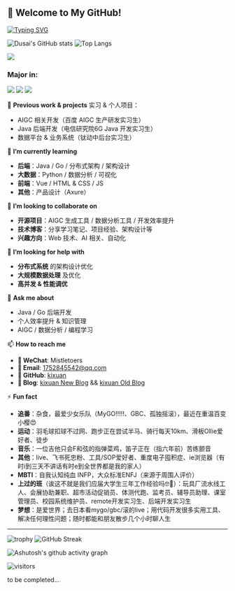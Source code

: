 ## 👋 Welcome to My GitHub!
[![Typing SVG](https://readme-typing-svg.demolab.com?font=Fira+Code&pause=1000&center=true&width=435&lines=%E4%B8%8D%E5%81%9C%E5%8E%98%E6%B8%85%E3%80%81%E4%B8%8D%E6%96%AD%E5%87%BA%E5%8F%91%E3%80%81%E4%B8%8D%E8%BF%9C%E4%B8%87%E9%87%8C)](https://git.io/typing-svg)

![Dusai's GitHub stats](https://github-readme-stats.vercel.app/api?username=kixuan&show_icons=true&count_private=true&theme=ambient_gradient)   ![Top Langs](https://github-readme-stats.vercel.app/api/top-langs/?username=kixuan&layout=compact&hide=JavaScript,HTML,CSS,Vim%20Script&theme=transparent)


![](https://hits.seeyoufarm.com/api/count/incr?url=https://github.com/kixuan&count_bg=%2379C83D&title_bg=%23555555&icon=github.svg&icon_color=%23E7E7E7&title=Visitors&edge_flat=false)

### **Major in:**
[![](https://img.shields.io/badge/-Java-007396?style=flat-square&logo=java&logoColor=ffffff)](https://www.java.com/)
[![](https://img.shields.io/badge/-Go-00ADD8?style=flat-square&logo=go&logoColor=ffffff)](https://go.dev/)
[![](https://img.shields.io/badge/-Python-3776AB?style=flat-square&logo=python&logoColor=ffffff)](https://www.python.org/)


💼 **Previous work & projects**
实习 & 个人项目：  
- AIGC 相关开发（百度 AIGC 生产研发实习生）  
- Java 后端开发（电信研究院6G Java 开发实习生）  
- 数据平台 & 业务系统（钛动中后台实习生）  

🌱 **I’m currently learning**  
- **后端**：Java / Go / 分布式架构 / 架构设计  
- **大数据**：Python / 数据分析 / 可视化  
- **前端**：Vue / HTML & CSS / JS  
- **其他**：产品设计（Axure）  

👯 **I’m looking to collaborate on**  
- **开源项目**：AIGC 生成工具 / 数据分析工具 / 开发效率提升  
- **技术博客**：分享学习笔记、项目经验、架构设计等  
- **兴趣方向**：Web 技术、AI 相关、自动化  

🤔 **I’m looking for help with**  
- **分布式系统** 的架构设计优化  
- **大规模数据处理** 及优化  
- **高并发 & 性能调优**  

💬 **Ask me about**  
- Java / Go 后端开发  
- 个人效率提升 & 知识管理  
- AIGC / 数据分析 / 编程学习  

📫 **How to reach me** 
- **💬 WeChat**: Mistletoers  
- **📧 Email**: 1752845542@qq.com  
- **📌 GitHub**: [kixuan](https://github.com/kixuan)  
- **📖 Blog**: [kixuan New Blog](https://kixuans-organization.gitbook.io/blog)  && [kixuan Old Blog](https://kixuan.github.io/)


⚡ **Fun fact**  
- **追番**：杂食，最爱少女乐队（MyGO!!!!!、GBC、孤独摇滚），最近在重温百变小樱😍
- **运动**：羽毛球扣球不过网、跑步正在尝试半马、骑行每天10km、滑板Ollie爱好者、徒步
- **音乐**：一位吉他只会F和弦的指弹菜鸡，笛子正在（指六年前）苦练颤音
- **其他**：live、飞书死忠粉、工具/SOP爱好者、重度电子囤积症、ie浏览器（有时i到三天不讲话有时e到全世界都是我的家人）
- **MBTI**：自我认知纯血 INFP，大众标准ENFJ（来源于周围人评价）
- **上过的班**（诶这不就是我们应届大学生三年工作经验吗🤓🤞）：玩具厂流水线工人、会展协助兼职、超市活动促销员、体测代跑、监考员、辅导员助理、课室管理员、校园系统维护员、remote开发实习生、后端开发实习生
- **梦想**：是爱世界；去日本看mygo/gbc/滚的live；用代码开发很多实用工具、解决任何理性问题；随时都能和朋友散步几个小时聊人生

---
![trophy](https://github-profile-trophy.vercel.app/?username=kixuan)  ![GitHub Streak](https://streak-stats.demolab.com/?user=kixuan)

![Ashutosh's github activity graph](https://github-readme-activity-graph.vercel.app/graph?username=kixuan&theme=react-dark)

![visitors](https://komarev.com/ghpvc/?username=kixuan&base=987&abbreviated=true&style=for-the-badge&color=blue)

to be completed...

<!--
**kixuan/kixuan** is a ✨ _special_ ✨ repository because its `README.md` (this file) appears on your GitHub profile.

Here are some ideas to get you started:

- 🔭 I’m currently working on ...
- 🌱 I’m currently learning ...
- 👯 I’m looking to collaborate on ...
- 🤔 I’m looking for help with ...
- 💬 Ask me about ...
- 📫 How to reach me: ...
- 😄 Pronouns: ...
- ⚡ Fun fact: ...
-->
